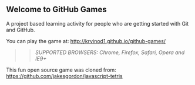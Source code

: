 ## Welcome to GitHub Games

A project based learning activity for people who are getting started with Git and GitHub.

You can play the game at: http://krvinod1.github.io/github-games/

>> _*SUPPORTED BROWSERS*: Chrome, Firefox, Safari, Opera and IE9+_

This fun open source game was cloned from: https://github.com/jakesgordon/javascript-tetris

